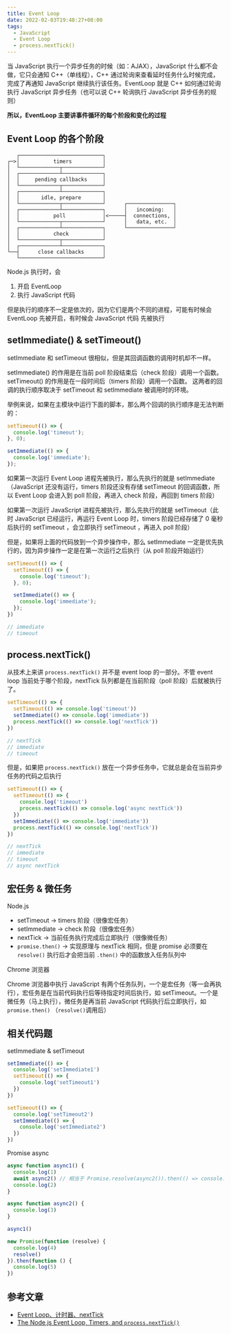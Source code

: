 ```yaml
---
title: Event Loop
date: 2022-02-03T19:48:27+08:00
tags:
  - JavaScript
  - Event Loop
  - process.nextTick()
---
```


当 JavaScript 执行一个异步任务的时候（如：AJAX），JavaScript 什么都不会做，它只会通知 C++（单线程），C++ 通过轮询来查看延时任务什么时候完成，完成了再通知 JavaScript 继续执行该任务。EventLoop 就是 C++ 如何通过轮询执行 JavaScript 异步任务（也可以说 C++ 轮询执行 JavaScript 异步任务的规则）

**所以，EventLoop 主要讲事件循环的每个阶段和变化的过程**

## Event Loop 的各个阶段

```
   ┌───────────────────────────┐
┌─>│           timers          │
│  └─────────────┬─────────────┘
│  ┌─────────────┴─────────────┐
│  │     pending callbacks     │
│  └─────────────┬─────────────┘
│  ┌─────────────┴─────────────┐
│  │       idle, prepare       │
│  └─────────────┬─────────────┘      ┌───────────────┐
│  ┌─────────────┴─────────────┐      │   incoming:   │
│  │           poll            │<─────┤  connections, │
│  └─────────────┬─────────────┘      │   data, etc.  │
│  ┌─────────────┴─────────────┐      └───────────────┘
│  │           check           │
│  └─────────────┬─────────────┘
│  ┌─────────────┴─────────────┐
└──┤      close callbacks      │
   └───────────────────────────┘
```

Node.js 执行时，会

1. 开启 EventLoop
2. 执行 JavaScript 代码

但是执行的顺序不一定是依次的，因为它们是两个不同的进程，可能有时候会 EventLoop 先被开启，有时候会 JavaScript 代码 先被执行

## setImmediate() & setTimeout()

setImmediate 和 setTimeout 很相似，但是其回调函数的调用时机却不一样。

setImmediate() 的作用是在当前 poll 阶段结束后（check 阶段）调用一个函数。setTimeout() 的作用是在一段时间后（timers 阶段）调用一个函数。 这两者的回调的执行顺序取决于 setTimeout 和 setImmediate 被调用时的环境。

举例来说，如果在主模块中运行下面的脚本，那么两个回调的执行顺序是无法判断的：

```js
setTimeout(() => {
  console.log('timeout');
}, 0);

setImmediate(() => {
  console.log('immediate');
});
```

如果第一次运行 Event Loop 进程先被执行，那么先执行的就是 setImmediate（JavaScript 还没有运行，timers 阶段还没有存储 setTimeout 的回调函数，所以 Event Loop 会进入到 poll 阶段，再进入 check 阶段，再回到 timers 阶段）

如果第一次运行 JavaScript 进程先被执行，那么先执行的就是 setTimeout（此时 JavaScript 已经运行，再运行 Event Loop 时，timers 阶段已经存储了 0 毫秒后执行的 setTimeout ，会立即执行 setTimeout ，再进入 poll 阶段）

但是，如果将上面的代码放到一个异步操作中，那么 setImmediate 一定是优先执行的，因为异步操作一定是在第一次运行之后执行（从 poll 阶段开始运行）

```js
setTimeout(() => {
  setTimeout(() => {
    console.log('timeout');
  }, 0);

  setImmediate(() => {
    console.log('immediate');
  });
})

// immediate
// timeout
```

## process.nextTick()

从技术上来讲 `process.nextTick()` 并不是 event loop 的一部分。不管 event loop 当前处于哪个阶段，nextTick 队列都是在当前阶段（poll 阶段）后就被执行了。

```js
setTimeout(() => {
  setTimeout(() => console.log('timeout'))
  setImmediate(() => console.log('immediate'))
  process.nextTick(() => console.log('nextTick'))
})

// nextTick
// immediate
// timeout
```

但是，如果把 `process.nextTick()` 放在一个异步任务中，它就总是会在当前异步任务的代码之后执行

```js
setTimeout(() => {
  setTimeout(() => {
    console.log('timeout')
    process.nextTick(() => console.log('async nextTick'))
  })
  setImmediate(() => console.log('immediate'))
  process.nextTick(() => console.log('nextTick'))
})

// nextTick
// immediate
// timeout
// async nextTick
```

## 宏任务 & 微任务

Node.js 

- setTimeout -> timers 阶段（很像宏任务）
- setImmediate -> check 阶段（很像宏任务）
- nextTick -> 当前任务执行完成后立即执行（很像微任务）
- `promise.then()` -> 实现原理与 nextTick 相同，但是 promise 必须要在 `resolve()` 执行后才会把当前 `.then()` 中的函数放入任务队列中

Chrome 浏览器

Chrome 浏览器中执行 JavaScript 有两个任务队列，一个是宏任务（等一会再执行），宏任务是在当前代码执行后等待指定时间后执行，如 setTimeout。一个是微任务（马上执行），微任务是再当前 JavaScript 代码执行后立即执行，如 `promise.then()` （`resolve()`调用后）

## 相关代码题

setImmediate & setTimeout

```js
setImmediate(() => {
  console.log('setImmediate1')
  setTimeout(() => {
    console.log('setTimeout1')
  })
})

setTimeout(() => {
  console.log('setTimeout2')
  setImmediate(() => {
    console.log('setImmediate2')
  })
})
```

Promise async

```js
async function async1() {
  console.log(1)
  await async2() // 相当于 Promise.resolve(async2()).then(() => console.log(2))
  console.log(2)
}

async function async2() {
  console.log(3)
}

async1()

new Promise(function (resolve) {
  console.log(4)
  resolve()
}).then(function () {
  console.log(5)
})
```

## 参考文章

- [Event Loop、计时器、nextTick](https://juejin.cn/post/6844903582538399752)
- [The Node.js Event Loop, Timers, and `process.nextTick()`](https://nodejs.org/en/docs/guides/event-loop-timers-and-nexttick/)

